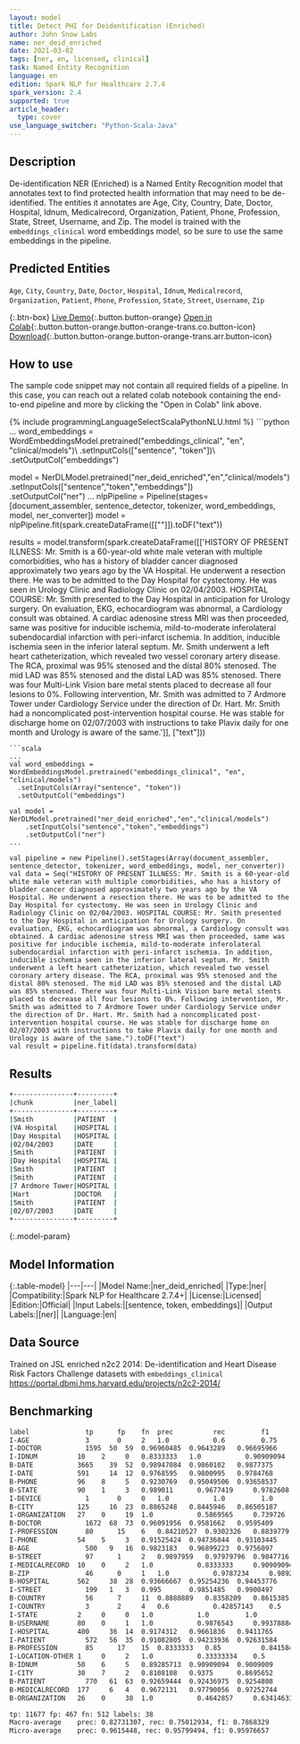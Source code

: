```yaml
---
layout: model
title: Detect PHI for Deidentification (Enriched)
author: John Snow Labs
name: ner_deid_enriched
date: 2021-03-02
tags: [ner, en, licensed, clinical]
task: Named Entity Recognition
language: en
edition: Spark NLP for Healthcare 2.7.4
spark_version: 2.4
supported: true
article_header:
  type: cover
use_language_switcher: "Python-Scala-Java"
---
```


## Description

De-identification NER (Enriched) is a Named Entity Recognition model that annotates text to find protected health information that may need to be de-identified. The entities it annotates are Age, City, Country, Date, Doctor, Hospital, Idnum, Medicalrecord, Organization, Patient, Phone, Profession, State, Street, Username, and Zip. The model is trained with the `embeddings_clinical` word embeddings model, so be sure to use the same embeddings in the pipeline.

## Predicted Entities

`Age`, `City`, `Country`, `Date`, `Doctor`, `Hospital`, `Idnum`, `Medicalrecord`, `Organization`, `Patient`, `Phone`, `Profession`, `State`, `Street`, `Username`, `Zip`

{:.btn-box}
[Live Demo](https://demo.johnsnowlabs.com/healthcare/NER_DEMOGRAPHICS){:.button.button-orange}
[Open in Colab](https://colab.research.google.com/github/JohnSnowLabs/spark-nlp-workshop/blob/master/tutorials/Certification_Trainings/Healthcare/4.Clinical_DeIdentification.ipynb){:.button.button-orange.button-orange-trans.co.button-icon}
[Download](https://s3.amazonaws.com/auxdata.johnsnowlabs.com/clinical/models/ner_deid_enriched_en_2.7.4_2.4_1614668783590.zip){:.button.button-orange.button-orange-trans.arr.button-icon}

## How to use

The sample code snippet may not contain all required fields of a pipeline. In this case, you can reach out a related colab notebook containing the end-to-end pipeline and more by clicking the "Open in Colab" link above.




<div class="tabs-box" markdown="1">
{% include programmingLanguageSelectScalaPythonNLU.html %}
```python
...
word_embeddings = WordEmbeddingsModel.pretrained("embeddings_clinical", "en", "clinical/models")\
   .setInputCols(["sentence", "token"])\
   .setOutputCol("embeddings")

model = NerDLModel.pretrained("ner_deid_enriched","en","clinical/models")\
   .setInputCols(["sentence","token","embeddings"])\
   .setOutputCol("ner")
...
nlpPipeline = Pipeline(stages=[document_assembler, sentence_detector, tokenizer, word_embeddings, model, ner_converter])
model = nlpPipeline.fit(spark.createDataFrame([[""]]).toDF("text"))

results = model.transform(spark.createDataFrame([['HISTORY OF PRESENT ILLNESS: Mr. Smith is a 60-year-old white male veteran with multiple comorbidities, who has a history of bladder cancer diagnosed approximately two years ago by the VA Hospital. He underwent a resection there. He was to be admitted to the Day Hospital for cystectomy. He was seen in Urology Clinic and Radiology Clinic on 02/04/2003. HOSPITAL COURSE: Mr. Smith presented to the Day Hospital in anticipation for Urology surgery. On evaluation, EKG, echocardiogram was abnormal, a Cardiology consult was obtained. A cardiac adenosine stress MRI was then proceeded, same was positive for inducible ischemia, mild-to-moderate inferolateral subendocardial infarction with peri-infarct ischemia. In addition, inducible ischemia seen in the inferior lateral septum. Mr. Smith underwent a left heart catheterization, which revealed two vessel coronary artery disease. The RCA, proximal was 95% stenosed and the distal 80% stenosed. The mid LAD was 85% stenosed and the distal LAD was 85% stenosed. There was four Multi-Link Vision bare metal stents placed to decrease all four lesions to 0%. Following intervention, Mr. Smith was admitted to 7 Ardmore Tower under Cardiology Service under the direction of Dr. Hart. Mr. Smith had a noncomplicated post-intervention hospital course. He was stable for discharge home on 02/07/2003 with instructions to take Plavix daily for one month and Urology is aware of the same.']], ["text"]))

```
```scala
...
val word_embeddings = WordEmbeddingsModel.pretrained("embeddings_clinical", "en", "clinical/models")
  .setInputCols(Array("sentence", "token"))
  .setOutputCol("embeddings")

val model = NerDLModel.pretrained("ner_deid_enriched","en","clinical/models")
	.setInputCols("sentence","token","embeddings")
	.setOutputCol("ner")
...

val pipeline = new Pipeline().setStages(Array(document_assembler, sentence_detector, tokenizer, word_embeddings, model, ner_converter))
val data = Seq("HISTORY OF PRESENT ILLNESS: Mr. Smith is a 60-year-old white male veteran with multiple comorbidities, who has a history of bladder cancer diagnosed approximately two years ago by the VA Hospital. He underwent a resection there. He was to be admitted to the Day Hospital for cystectomy. He was seen in Urology Clinic and Radiology Clinic on 02/04/2003. HOSPITAL COURSE: Mr. Smith presented to the Day Hospital in anticipation for Urology surgery. On evaluation, EKG, echocardiogram was abnormal, a Cardiology consult was obtained. A cardiac adenosine stress MRI was then proceeded, same was positive for inducible ischemia, mild-to-moderate inferolateral subendocardial infarction with peri-infarct ischemia. In addition, inducible ischemia seen in the inferior lateral septum. Mr. Smith underwent a left heart catheterization, which revealed two vessel coronary artery disease. The RCA, proximal was 95% stenosed and the distal 80% stenosed. The mid LAD was 85% stenosed and the distal LAD was 85% stenosed. There was four Multi-Link Vision bare metal stents placed to decrease all four lesions to 0%. Following intervention, Mr. Smith was admitted to 7 Ardmore Tower under Cardiology Service under the direction of Dr. Hart. Mr. Smith had a noncomplicated post-intervention hospital course. He was stable for discharge home on 02/07/2003 with instructions to take Plavix daily for one month and Urology is aware of the same.").toDF("text")
val result = pipeline.fit(data).transform(data)

```
</div>

## Results

```bash
+---------------+---------+
|chunk          |ner_label|
+---------------+---------+
|Smith          |PATIENT  |
|VA Hospital    |HOSPITAL |
|Day Hospital   |HOSPITAL |
|02/04/2003     |DATE     |
|Smith          |PATIENT  |
|Day Hospital   |HOSPITAL |
|Smith          |PATIENT  |
|Smith          |PATIENT  |
|7 Ardmore Tower|HOSPITAL |
|Hart           |DOCTOR   |
|Smith          |PATIENT  |
|02/07/2003     |DATE     |
+---------------+---------+

```

{:.model-param}
## Model Information

{:.table-model}
|---|---|
|Model Name:|ner_deid_enriched|
|Type:|ner|
|Compatibility:|Spark NLP for Healthcare 2.7.4+|
|License:|Licensed|
|Edition:|Official|
|Input Labels:|[sentence, token, embeddings]|
|Output Labels:|[ner]|
|Language:|en|

## Data Source

Trained on JSL enriched n2c2 2014: De-identification and Heart Disease Risk Factors Challenge datasets with `embeddings_clinical`
https://portal.dbmi.hms.harvard.edu/projects/n2c2-2014/

## Benchmarking

```bash
label	           tp	   fp	 fn	 prec	       rec	       f1
I-AGE	           3	   0	 2	 1.0	       0.6	       0.75
I-DOCTOR	       1595	 50	 59	 0.96960485	 0.9643289	 0.96695966
I-IDNUM	         10	   2	 0	 0.8333333	 1.0	       0.90909094
B-DATE	         3665	 39	 52	 0.98947084	 0.9860102	 0.9877375
I-DATE	         591	 14	 12	 0.9768595	 0.9800995	 0.9784768
B-PHONE	         96	   8	 5	 0.9230769	 0.95049506	 0.93658537
B-STATE	         90	   1	 3	 0.989011	   0.9677419	 0.9782608
I-DEVICE	       1	   0	 0	 1.0	       1.0	       1.0
B-CITY	         125	 16	 23	 0.8865248	 0.8445946	 0.86505187
I-ORGANIZATION	 27	   0	 19	 1.0	       0.5869565	 0.739726
B-DOCTOR	       1672	 68	 73	 0.96091956	 0.9581662	 0.9595409
I-PROFESSION	   80	   15	 6	 0.84210527	 0.9302326	 0.8839779
I-PHONE	         54	   5	 3	 0.91525424	 0.94736844	 0.93103445
B-AGE	           500	 9	 16	 0.9823183	 0.96899223	 0.9756097
B-STREET	       97	   1	 2	 0.9897959	 0.97979796	 0.9847716
I-MEDICALRECORD	 10	   0	 2	 1.0	       0.8333333	 0.90909094
B-ZIP	           46	   0	 1	 1.0	       0.9787234	 0.9892473
B-HOSPITAL	     562	 38	 28	 0.93666667	 0.95254236	 0.94453776
I-STREET	       199	 1	 3	 0.995	     0.9851485	 0.9900497
B-COUNTRY	       56	   7	 11	 0.8888889	 0.8358209	 0.8615385
I-COUNTRY	       3	   2	 4	 0.6	       0.42857143	 0.5
I-STATE	         2	   0	 0	 1.0	       1.0	       1.0
B-USERNAME	     80	   0	 1	 1.0	       0.9876543	 0.99378884
I-HOSPITAL	     400	 36	 14	 0.9174312	 0.9661836	 0.9411765
I-PATIENT	       572	 56	 35	 0.91082805	 0.94233936	 0.92631584
B-PROFESSION	   85	   17	 15	 0.8333333	 0.85	       0.8415841
I-LOCATION-OTHER 1	   0	 2	 1.0	       0.33333334	 0.5
B-IDNUM	         50	   6	 5	 0.89285713	 0.90909094	 0.9009009
I-CITY	         30	   7	 2	 0.8108108	 0.9375	     0.8695652
B-PATIENT	       770	 61	 63	 0.92659444	 0.92436975	 0.9254808
B-MEDICALRECORD	 177	 6	 4	 0.9672131	 0.97790056	 0.97252744
B-ORGANIZATION	 26	   0	 30	 1.0	       0.4642857	 0.63414633

tp: 11677 fp: 467 fn: 512 labels: 38
Macro-average	 prec: 0.82731307, rec: 0.75012934, f1: 0.7868329
Micro-average	 prec: 0.9615448, rec: 0.95799494, f1: 0.95976657

```